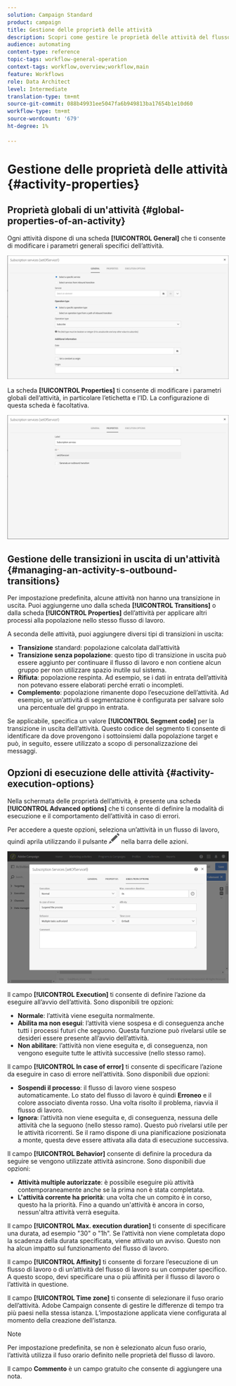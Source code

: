 ```yaml
---
solution: Campaign Standard
product: campaign
title: Gestione delle proprietà delle attività
description: Scopri come gestire le proprietà delle attività del flusso di lavoro.
audience: automating
content-type: reference
topic-tags: workflow-general-operation
context-tags: workflow,overview;workflow,main
feature: Workflows
role: Data Architect
level: Intermediate
translation-type: tm+mt
source-git-commit: 088b49931ee5047fa6b949813ba17654b1e10d60
workflow-type: tm+mt
source-wordcount: '679'
ht-degree: 1%

---
```



# Gestione delle proprietà delle attività {#activity-properties}

## Proprietà globali di un&#39;attività {#global-properties-of-an-activity}

Ogni attività dispone di una scheda **[!UICONTROL General]** che ti consente di modificare i parametri generali specifici dell’attività.

![](assets/activity-properties.png)

La scheda **[!UICONTROL Properties]** ti consente di modificare i parametri globali dell’attività, in particolare l’etichetta e l’ID. La configurazione di questa scheda è facoltativa.

![](assets/activity-properties2.png)

## Gestione delle transizioni in uscita di un&#39;attività {#managing-an-activity-s-outbound-transitions}

Per impostazione predefinita, alcune attività non hanno una transizione in uscita. Puoi aggiungerne uno dalla scheda **[!UICONTROL Transitions]** o dalla scheda **[!UICONTROL Properties]** dell’attività per applicare altri processi alla popolazione nello stesso flusso di lavoro.

A seconda delle attività, puoi aggiungere diversi tipi di transizioni in uscita:

* **Transizione** standard: popolazione calcolata dall’attività
* **Transizione senza popolazione**: questo tipo di transizione in uscita può essere aggiunto per continuare il flusso di lavoro e non contiene alcun gruppo per non utilizzare spazio inutile sul sistema.
* **Rifiuta**: popolazione respinta. Ad esempio, se i dati in entrata dell’attività non potevano essere elaborati perché errati o incompleti.
* **Complemento**: popolazione rimanente dopo l’esecuzione dell’attività. Ad esempio, se un’attività di segmentazione è configurata per salvare solo una percentuale del gruppo in entrata.

Se applicabile, specifica un valore **[!UICONTROL Segment code]** per la transizione in uscita dell’attività. Questo codice del segmento ti consente di identificare da dove provengono i sottoinsiemi dalla popolazione target e può, in seguito, essere utilizzato a scopo di personalizzazione dei messaggi.

## Opzioni di esecuzione delle attività {#activity-execution-options}

Nella schermata delle proprietà dell’attività, è presente una scheda **[!UICONTROL Advanced options]** che ti consente di definire la modalità di esecuzione e il comportamento dell’attività in caso di errori.

Per accedere a queste opzioni, seleziona un’attività in un flusso di lavoro, quindi aprila utilizzando il pulsante ![](assets/edit_darkgrey-24px.png) nella barra delle azioni.

![](assets/wkf_advanced_parameters.png)

Il campo **[!UICONTROL Execution]** ti consente di definire l’azione da eseguire all’avvio dell’attività. Sono disponibili tre opzioni:

* **Normale**: l’attività viene eseguita normalmente.
* **Abilita ma non esegui**: l’attività viene sospesa e di conseguenza anche tutti i processi futuri che seguono. Questa funzione può rivelarsi utile se desideri essere presente all’avvio dell’attività.
* **Non abilitare**: l’attività non viene eseguita e, di conseguenza, non vengono eseguite tutte le attività successive (nello stesso ramo).

Il campo **[!UICONTROL In case of error]** ti consente di specificare l’azione da eseguire in caso di errore nell’attività. Sono disponibili due opzioni:

* **Sospendi il processo**: il flusso di lavoro viene sospeso automaticamente. Lo stato del flusso di lavoro è quindi **Erroneo** e il colore associato diventa rosso. Una volta risolto il problema, riavvia il flusso di lavoro.
* **Ignora**: l’attività non viene eseguita e, di conseguenza, nessuna delle attività che la seguono (nello stesso ramo). Questo può rivelarsi utile per le attività ricorrenti. Se il ramo dispone di una pianificazione posizionata a monte, questa deve essere attivata alla data di esecuzione successiva.

Il campo **[!UICONTROL Behavior]** consente di definire la procedura da seguire se vengono utilizzate attività asincrone. Sono disponibili due opzioni:

* **Attività multiple autorizzate**: è possibile eseguire più attività contemporaneamente anche se la prima non è stata completata.
* **L&#39;attività corrente ha priorità**: una volta che un compito è in corso, questo ha la priorità. Fino a quando un&#39;attività è ancora in corso, nessun&#39;altra attività verrà eseguita.

Il campo **[!UICONTROL Max. execution duration]** ti consente di specificare una durata, ad esempio &quot;30&quot; o &quot;1h&quot;. Se l’attività non viene completata dopo la scadenza della durata specificata, viene attivato un avviso. Questo non ha alcun impatto sul funzionamento del flusso di lavoro.

Il campo **[!UICONTROL Affinity]** ti consente di forzare l’esecuzione di un flusso di lavoro o di un’attività del flusso di lavoro su un computer specifico. A questo scopo, devi specificare una o più affinità per il flusso di lavoro o l’attività in questione.

Il campo **[!UICONTROL Time zone]** ti consente di selezionare il fuso orario dell’attività. Adobe Campaign consente di gestire le differenze di tempo tra più paesi nella stessa istanza. L’impostazione applicata viene configurata al momento della creazione dell’istanza.

>[!NOTE]
>
>Per impostazione predefinita, se non è selezionato alcun fuso orario, l’attività utilizza il fuso orario definito nelle proprietà del flusso di lavoro.

Il campo **Commento** è un campo gratuito che consente di aggiungere una nota.

